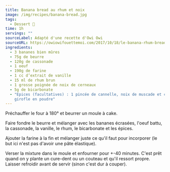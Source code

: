 ```yaml
---
title: Banana bread au rhum et noix
image: /img/recipes/banana-bread.jpg
tags:
  - Dessert 🍰
time: 1h
servings: ""
sourceLabel: Adapté d'une recette d'Owi Owi
sourceURL: https://owiowifouettemoi.com/2017/10/18/le-banana-rhum-bread/
ingredients:
  - 3 bananes bien mûres
  - 75g de beurre
  - 120g de cassonade
  - 1 oeuf
  - 190g de farine
  - 1 cc d’extrait de vanille
  - 15 ml de rhum brun
  - 1 grosse poignée de noix de cerneaux
  - 5g de bicarbonate
  - "Epices (facultatives) : 1 pincée de cannelle, noix de muscade et clous de
    girofle en poudre"
---
```

Préchauffer le four à 180° et beurrer un moule à cake.

Faire fondre le beurre et mélanger avec les bananes écrasées, l'oeuf battu, la cassonade, la vanille, le rhum, le bicarbonate et les épices.

Ajouter la farine à la fin et mélanger juste ce qu'il faut pour incorporer (le but ici n'est pas d'avoir une pâte élastique).

Verser la mixture dans le moule et enfourner pour +-40 minutes. C'est prêt quand on y plante un cure-dent ou un couteau et qu'il ressort propre. Laisser refroidir avant de servir (sinon c'est dur à couper).